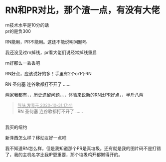 # RN和PR对比，那个渣一点，有没有大佬


rn技术水平是10分的话<br />
pr的是负300<img id="aimg_P7P7c" onclick="zoom(this, this.src, 0, 0, 0)" class="zoom" src="https://cdn.jsdelivr.net/gh/hishis/forum-master/public/images/patch.gif" onmouseover="img_onmouseoverfunc(this)" onload="thumbImg(this)" border="0" alt="" />

RN能用，PR不能用。这还不能说明问题吗

我还没见过rn掉线，pr看大佬们说经常掉线重启

rn好那么一丢丢吧

RN好点，应该说好的多！手里有2个or1个RN

RN 圣何塞 连谷歌都打不开了 …… 

两家我都有，，历史遗留问题，，，体验来说新的RN比PR好点，，半斤八两<img src="static/image/smiley/default/lol.gif" smilieid="12" border="0" alt="" />

<div class="quote"><blockquote><font size="2"><a href="https://www.hostloc.com/forum.php?mod=redirect&amp;goto=findpost&amp;pid=9381362&amp;ptid=760495" target="_blank"><font color="#999999">气味 发表于 2020-10-31 17:41</font></a></font><br />
RN 圣何塞 连谷歌都打不开了 ……</blockquote></div><br />
我买的纽约

新泽西怎么样？移动友好一点吧

我不知道RN怎么样，但是我知道那个PR是真垃圾。还有就是我的图片码不是打错了，我的主机名字比我IP更重要，那个垃圾鸡开都懒得开的。<br />
<img id="aimg_H4ht4" onclick="zoom(this, this.src, 0, 0, 0)" class="zoom" src="https://i.loli.net/2020/10/31/STEpKrmVqzcBZCH.png" onmouseover="img_onmouseoverfunc(this)" onload="thumbImg(this)" border="0" alt="" />
